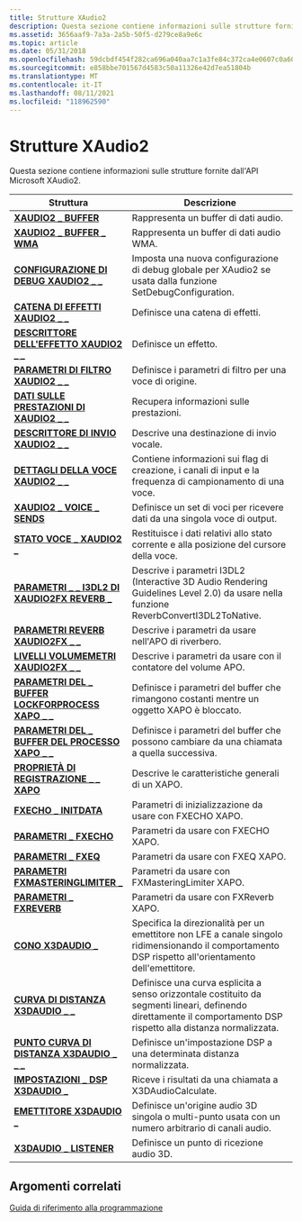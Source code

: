 ```yaml
---
title: Strutture XAudio2
description: Questa sezione contiene informazioni sulle strutture fornite dall'API Microsoft XAudio2.
ms.assetid: 3656aaf9-7a3a-2a5b-50f5-d279ce8a9e6c
ms.topic: article
ms.date: 05/31/2018
ms.openlocfilehash: 59dcbdf454f282ca696a040aa7c1a3fe84c372ca4e0607c0a60f18b59d5f5e42
ms.sourcegitcommit: e858bbe701567d4583c50a11326e42d7ea51804b
ms.translationtype: MT
ms.contentlocale: it-IT
ms.lasthandoff: 08/11/2021
ms.locfileid: "118962590"
---
```

# <a name="xaudio2-structures"></a>Strutture XAudio2

Questa sezione contiene informazioni sulle strutture fornite dall'API Microsoft XAudio2.



| Struttura                                                                                 | Descrizione                                                                                                                                    |
|-------------------------------------------------------------------------------------------|------------------------------------------------------------------------------------------------------------------------------------------------|
| [**XAUDIO2 \_ BUFFER**](/windows/desktop/api/xaudio2/ns-xaudio2-xaudio2_buffer)                                                 | Rappresenta un buffer di dati audio.<br/>                                                                                                    |
| [**XAUDIO2 \_ BUFFER \_ WMA**](/windows/desktop/api/xaudio2/ns-xaudio2-xaudio2_buffer_wma)                                        | Rappresenta un buffer di dati audio WMA.<br/>                                                                                                 |
| [**CONFIGURAZIONE DI DEBUG XAUDIO2 \_ \_**](/windows/desktop/api/xaudio2/ns-xaudio2-xaudio2_debug_configuration)                      | Imposta una nuova configurazione di debug globale per XAudio2 se usata dalla funzione SetDebugConfiguration.                                             |
| [**CATENA DI EFFETTI XAUDIO2 \_ \_**](/windows/desktop/api/xaudio2/ns-xaudio2-xaudio2_effect_chain)                                    | Definisce una catena di effetti.<br/>                                                                                                            |
| [**DESCRITTORE DELL'EFFETTO XAUDIO2 \_ \_**](/windows/desktop/api/xaudio2/ns-xaudio2-xaudio2_effect_descriptor)                          | Definisce un effetto.<br/>                                                                                                                  |
| [**PARAMETRI DI FILTRO XAUDIO2 \_ \_**](/windows/desktop/api/xaudio2/ns-xaudio2-xaudio2_filter_parameters)                          | Definisce i parametri di filtro per una voce di origine.<br/>                                                                                       |
| [**DATI SULLE PRESTAZIONI DI XAUDIO2 \_ \_**](/windows/desktop/api/xaudio2/ns-xaudio2-xaudio2_performance_data)                            | Recupera informazioni sulle prestazioni.<br/>                                                                                                  |
| [**DESCRITTORE DI INVIO XAUDIO2 \_ \_**](/windows/desktop/api/xaudio2/ns-xaudio2-xaudio2_send_descriptor)                              | Descrive una destinazione di invio vocale.<br/>                                                                                                 |
| [**DETTAGLI DELLA VOCE XAUDIO2 \_ \_**](/windows/desktop/api/xaudio2/ns-xaudio2-xaudio2_voice_details)                                  | Contiene informazioni sui flag di creazione, i canali di input e la frequenza di campionamento di una voce.<br/>                                          |
| [**XAUDIO2 \_ VOICE \_ SENDS**](/windows/desktop/api/xaudio2/ns-xaudio2-xaudio2_voice_sends)                                      | Definisce un set di voci per ricevere dati da una singola voce di output.<br/>                                                                 |
| [**STATO VOCE \_ XAUDIO2 \_**](/windows/desktop/api/xaudio2/ns-xaudio2-xaudio2_voice_state)                                      | Restituisce i dati relativi allo stato corrente e alla posizione del cursore della voce.<br/>                                                                         |
| [**PARAMETRI \_ \_ I3DL2 DI XAUDIO2FX REVERB \_**](/windows/desktop/api/xaudio2fx/ns-xaudio2fx-xaudio2fx_reverb_i3dl2_parameters)         | Descrive i parametri I3DL2 (Interactive 3D Audio Rendering Guidelines Level 2.0) da usare nella funzione ReverbConvertI3DL2ToNative.           |
| [**PARAMETRI REVERB XAUDIO2FX \_ \_**](/windows/desktop/api/xaudio2fx/ns-xaudio2fx-xaudio2fx_reverb_parameters)                      | Descrive i parametri da usare nell'APO di riverbero.                                                                                                |
| [**LIVELLI VOLUMEMETRI XAUDIO2FX \_ \_**](/windows/desktop/api/xaudio2fx/ns-xaudio2fx-xaudio2fx_volumemeter_levels)                    | Descrive i parametri da usare con il contatore del volume APO.                                                                                        |
| [**PARAMETRI DEL \_ BUFFER LOCKFORPROCESS XAPO \_ \_**](/windows/win32/api/xapo/ns-xapo-xapo_lockforprocess_parameters) | Definisce i parametri del buffer che rimangono costanti mentre un oggetto XAPO è bloccato.<br/>                                                             |
| [**PARAMETRI DEL \_ BUFFER DEL PROCESSO XAPO \_ \_**](/windows/desktop/api/xapo/ns-xapo-xapo_process_buffer_parameters)               | Definisce i parametri del buffer che possono cambiare da una chiamata a quella successiva.<br/>                                                                |
| [**PROPRIETÀ DI REGISTRAZIONE \_ \_ XAPO**](/windows/desktop/api/xapo/ns-xapo-xapo_registration_properties)                    | Descrive le caratteristiche generali di un XAPO.<br/>                                                                                       |
| [**FXECHO \_ INITDATA**](/windows/desktop/api/xapofx/ns-xapofx-fxecho_initdata)                                               | Parametri di inizializzazione da usare con FXECHO XAPO.<br/>                                                                             |
| [**PARAMETRI \_ FXECHO**](/windows/desktop/api/xapofx/ns-xapofx-fxecho_parameters)                                           | Parametri da usare con FXECHO XAPO.<br/>                                                                                            |
| [**PARAMETRI \_ FXEQ**](/windows/desktop/api/xapofx/ns-xapofx-fxeq_parameters)                                               | Parametri da usare con FXEQ XAPO.<br/>                                                                                              |
| [**PARAMETRI FXMASTERINGLIMITER \_**](/windows/desktop/api/xapofx/ns-xapofx-fxmasteringlimiter_parameters)                   | Parametri da usare con FXMasteringLimiter XAPO.<br/>                                                                                |
| [**PARAMETRI \_ FXREVERB**](/windows/desktop/api/xapofx/ns-xapofx-fxreverb_parameters)                                       | Parametri da usare con FXReverb XAPO.<br/>                                                                                          |
| [**CONO X3DAUDIO \_**](/windows/desktop/api/x3daudio/ns-x3daudio-x3daudio_cone)                                                   | Specifica la direzionalità per un emettitore non LFE a canale singolo ridimensionando il comportamento DSP rispetto all'orientamento dell'emettitore.<br/>    |
| [**CURVA DI DISTANZA X3DAUDIO \_ \_**](/windows/desktop/api/x3daudio/ns-x3daudio-x3daudio_distance_curve)                              | Definisce una curva esplicita a senso orizzontale costituito da segmenti lineari, definendo direttamente il comportamento DSP rispetto alla distanza normalizzata.<br/> |
| [**PUNTO CURVA DI DISTANZA X3DAUDIO \_ \_ \_**](/windows/desktop/api/x3daudio/ns-x3daudio-x3daudio_distance_curve_point)                 | Definisce un'impostazione DSP a una determinata distanza normalizzata.<br/>                                                                               |
| [**IMPOSTAZIONI \_ DSP X3DAUDIO \_**](/windows/desktop/api/x3daudio/ns-x3daudio-x3daudio_dsp_settings)                                  | Riceve i risultati da una chiamata a X3DAudioCalculate.<br/>                                                                              |
| [**EMETTITORE X3DAUDIO \_**](/windows/desktop/api/x3daudio/ns-x3daudio-x3daudio_emitter)                                             | Definisce un'origine audio 3D singola o multi-punto usata con un numero arbitrario di canali audio.<br/>                                    |
| [**X3DAUDIO \_ LISTENER**](/windows/desktop/api/x3daudio/ns-x3daudio-x3daudio_listener)                                           | Definisce un punto di ricezione audio 3D.<br/>                                                                                              |



 

## <a name="related-topics"></a>Argomenti correlati

<dl> <dt>

[Guida di riferimento alla programmazione](programming-reference.md)
</dt> </dl>

 

 




